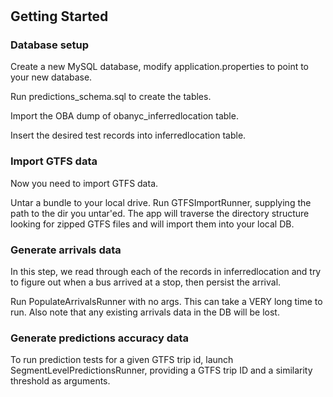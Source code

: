 # 

## Getting Started

### Database setup

Create a new MySQL database, modify application.properties to point to your new database.

Run predictions_schema.sql to create the tables.

Import the OBA dump of obanyc_inferredlocation table.

Insert the desired test records into inferredlocation table.

### Import GTFS data

Now you need to import GTFS data.

Untar a bundle to your local drive.  Run GTFSImportRunner, supplying the path to the dir you untar'ed.  The app will traverse the directory structure looking for zipped GTFS files and will import them into your local DB.

### Generate arrivals data

In this step, we read through each of the records in inferredlocation and try to figure out when a bus arrived at a stop, then persist the arrival.

Run PopulateArrivalsRunner with no args.  This can take a VERY long time to run.  Also note that any existing arrivals data in the DB will be lost.

### Generate predictions accuracy data

To run prediction tests for a given GTFS trip id, launch SegmentLevelPredictionsRunner, providing a GTFS trip ID and a similarity threshold as arguments.
